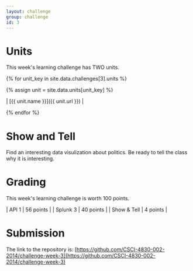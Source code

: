 ```yaml
---
layout: challenge
group: challenge
id: 3
---
```


# Units

This week's learning challenge has TWO units.

{% for unit_key in site.data.challenges[3].units %}

{% assign unit = site.data.units[unit_key] %}

| [{{ unit.name }}]({{ unit.url }}) | 

{% endfor %}

# Show and Tell

Find an interesting data visulization about politics. Be ready to tell the class why it is interesting.

# Grading

This week's learning challenge is worth 100 points.

| API 1 | 56 points |
| Splunk 3 | 40 points |
| Show & Tell | 4 points |

# Submission

The link to the repository is: [https://github.com/CSCI-4830-002-2014/challenge-week-3](https://github.com/CSCI-4830-002-2014/challenge-week-3)